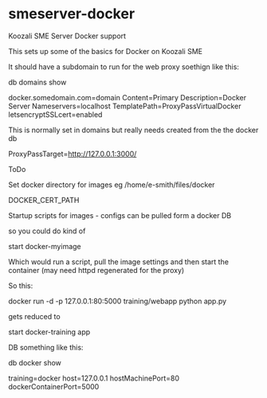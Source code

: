 # smeserver-docker
Koozali SME Server Docker support 

This sets up some of the basics for Docker on Koozali SME

It should have a subdomain to run for the web proxy soethign like this:

db domains show

docker.somedomain.com=domain
    Content=Primary
    Description=Docker Server
    Nameservers=localhost
    TemplatePath=ProxyPassVirtualDocker
    letsencryptSSLcert=enabled



This is normally set in domains but really needs created from the the docker db

ProxyPassTarget=http://127.0.0.1:3000/


ToDo

Set docker directory for images
eg /home/e-smith/files/docker

DOCKER_CERT_PATH

Startup scripts for images - configs can be pulled form a docker DB

so you could do kind of


start docker-myimage

Which would run a script, pull the image settings and then start the container (may need httpd regenerated for the proxy)

So this:

docker run -d -p 127.0.0.1:80:5000 training/webapp python app.py

gets reduced to

start docker-training app

DB something like this:

db docker show

training=docker
  host=127.0.0.1
  hostMachinePort=80
  dockerContainerPort=5000
  
  